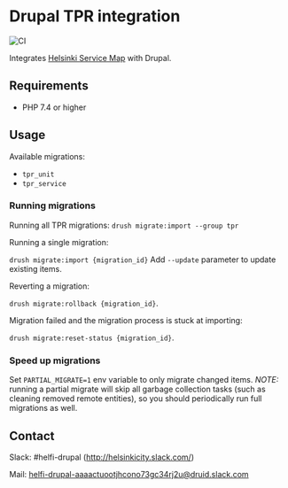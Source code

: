 # Drupal TPR integration

![CI](https://github.com/City-of-Helsinki/drupal-module-helfi-tpr/workflows/CI/badge.svg)

Integrates [Helsinki Service Map](https://www.hel.fi/palvelukarttaws/restpages/ver4_en.html) with Drupal.

## Requirements

- PHP 7.4 or higher

## Usage

Available migrations:

- `tpr_unit`
- `tpr_service`

### Running migrations

Running all TPR migrations:
`drush migrate:import --group tpr`

Running a single migration:

`drush migrate:import {migration_id}` Add `--update` parameter to update existing items.

Reverting a migration:

`drush migrate:rollback {migration_id}`.

Migration failed and the migration process is stuck at importing:

`drush migrate:reset-status {migration_id}`.

### Speed up migrations

Set `PARTIAL_MIGRATE=1` env variable to only migrate changed items. *NOTE:* running a partial migrate will skip
all garbage collection tasks (such as cleaning removed remote entities), so you should periodically run full migrations as well.

## Contact

Slack: #helfi-drupal (http://helsinkicity.slack.com/)

Mail: helfi-drupal-aaaactuootjhcono73gc34rj2u@druid.slack.com
